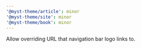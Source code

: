 ```yaml
---
'@myst-theme/article': minor
'@myst-theme/site': minor
'@myst-theme/book': minor
---
```


Allow overriding URL that navigation bar logo links to.

